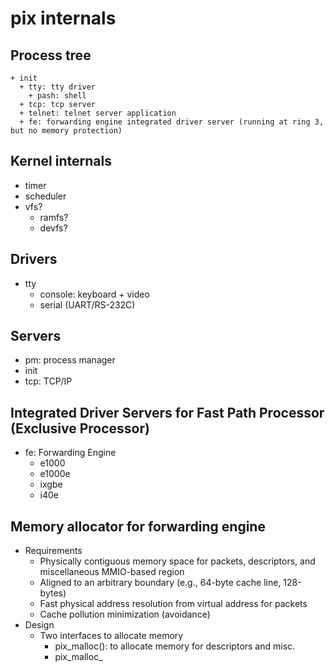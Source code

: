 # pix internals

## Process tree
    + init
      + tty: tty driver
        + pash: shell
      + tcp: tcp server
      + telnet: telnet server application
      + fe: forwarding engine integrated driver server (running at ring 3, but no memory protection)

## Kernel internals
* timer
* scheduler
* vfs?
  * ramfs?
  * devfs?

## Drivers
* tty
  * console: keyboard + video
  * serial (UART/RS-232C)

## Servers
* pm: process manager
* init
* tcp: TCP/IP

## Integrated Driver Servers for Fast Path Processor (Exclusive Processor)
* fe: Forwarding Engine
  * e1000
  * e1000e
  * ixgbe
  * i40e

## Memory allocator for forwarding engine
* Requirements
  * Physically contiguous memory space for packets, descriptors, and
    miscellaneous MMIO-based region
  * Aligned to an arbitrary boundary (e.g., 64-byte cache line, 128-bytes)
  * Fast physical address resolution from virtual address for packets
  * Cache pollution minimization (avoidance)
* Design
  * Two interfaces to allocate memory
    * pix_malloc(): to allocate memory for descriptors and misc.
    * pix_malloc_
